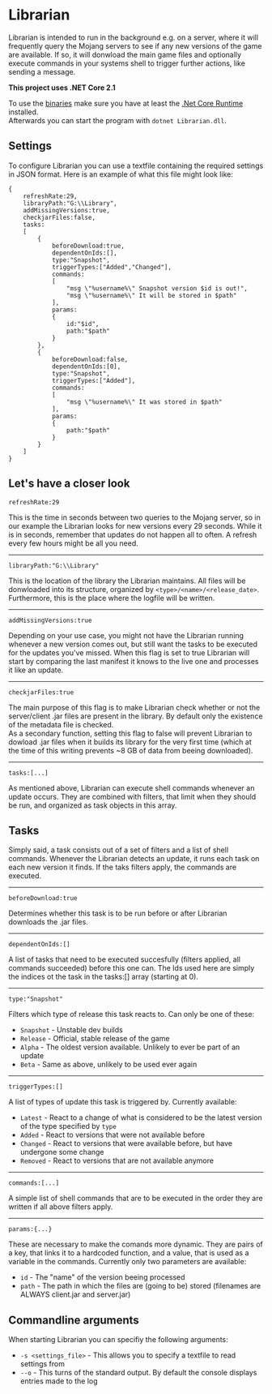 # Librarian

Librarian is intended to run in the background e.g. on a server,
where it will frequently query the Mojang servers to see if any new versions of the game are available.
If so, it will donwload the main game files and optionally execute commands in your systems shell
to trigger further actions, like sending a message.

**This project uses .NET Core 2.1**

To use the [binaries](https://github.com/Wubbi/Librarian/releases) make sure you have at least the [.Net Core Runtime](https://dotnet.microsoft.com/download) installed.  
Afterwards you can start the program with `dotnet Librarian.dll`.

## Settings

To configure Librarian you can use a textfile containing the required settings in JSON format.
Here is an example of what this file might look like:

```JSONiq
{
	refreshRate:29,
	libraryPath:"G:\\Library",
	addMissingVersions:true,
	checkjarFiles:false,
	tasks:
	[
		{
			beforeDownload:true,
			dependentOnIds:[],
			type:"Snapshot",
			triggerTypes:["Added","Changed"],
			commands:
			[
				"msg \"%username%\" Snapshot version $id is out!",
				"msg \"%username%\" It will be stored in $path"
			],
			params:
			{
				id:"$id",
				path:"$path"
			}
		},
		{
			beforeDownload:false,
			dependentOnIds:[0],
			type:"Snapshot",
			triggerTypes:["Added"],
			commands:
			[
				"msg \"%username%\" It was stored in $path"
			],
			params:
			{
				path:"$path"
			}
		}
	]
}
```

**Let's have a closer look**
---

```JSONiq
refreshRate:29
```
This is the time in seconds between two queries to the Mojang server, so in our example the Librarian looks for new versions every 29 seconds.
While it is in seconds, remember that updates do not happen all to often. A refresh every few hours might be all you need.

---

```JSONiq
libraryPath:"G:\\Library"
```
This is the location of the library the Librarian maintains. All files will be donwloaded into its structure,
organized by `<type>/<name>/<release_date>`. Furthermore, this is the place where the logfile will be written.

---

```JSONiq
addMissingVersions:true
```
Depending on your use case, you might not have the Librarian running whenever a new version comes out, but still want
the tasks to be executed for the updates you've missed. When this flag is set to true Librarian will start by comparing the last manifest it knows to the live one and processes it like an update.

---

```JSONiq
checkjarFiles:true
```
The main purpose of this flag is to make Librarian check whether or not the server/client .jar files are present in the library. 
By default only the existence of the metadata file is checked.  
As a secondary function, setting this flag to false will prevent Librarian to dowload .jar files when it builds its library 
for the very first time (which at the time of this writing prevents ~8 GB of data from beeing downloaded).

---

```JSONiq
tasks:[...]
```
As mentioned above, Librarian can execute shell commands whenever an update occurs. They are combined with filters,
that limit when they should be run, and organized as task objects in this array.

## Tasks

Simply said, a task consists out of a set of filters and a list of shell commands. Whenever the Librarian detects an update, it
runs each task on each new version it finds. If the taks filters apply, the commands are executed.

---

```JSONiq
beforeDownload:true
```
Determines whether this task is to be run before or after Librarian downloads the .jar files.

---

```JSONiq
dependentOnIds:[]
```
A list of tasks that need to be executed succesfully (filters applied, all commands succeeded) before this one can.
The Ids used here are simply the indices ot the task in the tasks:[] array (starting at 0).

---

```JSONiq
type:"Snapshot"
```
Filters which type of release this task reacts to. Can only be one of these:
- `Snapshot` - Unstable dev builds
- `Release` - Official, stable release of the game
- `Alpha` - The oldest version available. Unlikely to ever be part of an update
- `Beta` - Same as above, unlikely to be used ever again

---

```JSONiq
triggerTypes:[]
```
A list of types of update this task is triggered by. Currently available:
- `Latest` - React to a change of what is considered to be the latest version of the type specified by `type`
- `Added` - React to versions that were not available before
- `Changed` - React to versions that were available before, but have undergone some change
- `Removed` - React to versions that are not available anymore

---

```JSONiq
commands:[...]
```
A simple list of shell commands that are to be executed in the order they are written if all above filters apply.

---

```JSONiq
params:{...}
```
These are necessary to make the comands more dynamic. They are pairs of a key, that links it to a hardcoded function,
and a value, that is used as a variable in the commands. Currently only two parameters are available:
- `id` - The "name" of the version beeing processed
- `path` - The path in which the files are (going to be) stored (filenames are ALWAYS client.jar and server.jar)


## Commandline arguments

When starting Librarian you can specifiy the following arguments:
- `-s <settings_file>` - This allows you to specify a textfile to read settings from
- `--o` - This turns of the standard output. By default the console displays entries made to the log

